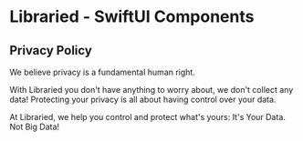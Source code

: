 # Libraried - SwiftUI Components 
## Privacy Policy

We believe privacy is a fundamental human right.

With Libraried you don't have anything to worry about, 
we don't collect any data!
Protecting your privacy is all about having control over your data.

At Libraried, we help you control and protect
what's yours: It's Your Data. Not Big Data!
